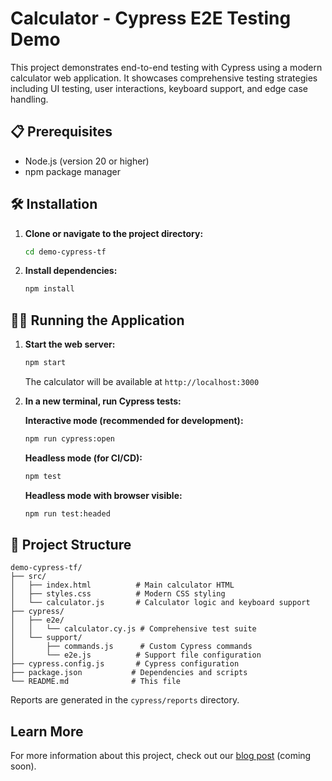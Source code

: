 # Calculator - Cypress E2E Testing Demo

This project demonstrates end-to-end testing with Cypress using a modern calculator web application. It showcases comprehensive testing strategies including UI testing, user interactions, keyboard support, and edge case handling.

## 📋 Prerequisites

- Node.js (version 20 or higher)
- npm package manager

## 🛠️ Installation

1. **Clone or navigate to the project directory:**
   ```bash
   cd demo-cypress-tf
   ```

2. **Install dependencies:**
   ```bash
   npm install
   ```

## 🏃‍♂️ Running the Application

1. **Start the web server:**
   ```bash
   npm start
   ```
   The calculator will be available at `http://localhost:3000`

2. **In a new terminal, run Cypress tests:**

   **Interactive mode (recommended for development):**
   ```bash
   npm run cypress:open
   ```

   **Headless mode (for CI/CD):**
   ```bash
   npm test
   ```

   **Headless mode with browser visible:**
   ```bash
   npm run test:headed
   ```

## 📁 Project Structure

```
demo-cypress-tf/
├── src/
│   ├── index.html          # Main calculator HTML
│   ├── styles.css          # Modern CSS styling
│   └── calculator.js       # Calculator logic and keyboard support
├── cypress/
│   ├── e2e/
│   │   └── calculator.cy.js # Comprehensive test suite
│   └── support/
│       ├── commands.js      # Custom Cypress commands
│       └── e2e.js          # Support file configuration
├── cypress.config.js       # Cypress configuration
├── package.json           # Dependencies and scripts
└── README.md              # This file
```

Reports are generated in the `cypress/reports` directory.

## Learn More

For more information about this project, check out our [blog post](https://example.com/blog-post) (coming soon).
